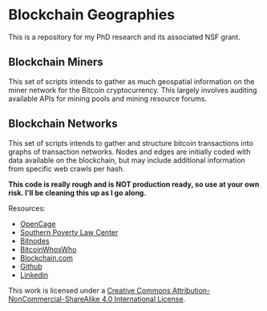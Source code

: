 # Blockchain Geographies

This is a repository for my PhD research and its associated NSF grant.

## Blockchain Miners

This set of scripts intends to gather as much geospatial information on the miner network for the Bitcoin cryptocurrency. This largely involves auditing available APIs for mining pools and mining resource forums.

## Blockchain Networks

This set of scripts intends to gather and structure bitcoin transactions into graphs of transaction networks. Nodes and edges are initially coded with data available on the blockchain, but may include additional information from specific web crawls per hash.

**This code is really rough and is NOT production ready, so use at your own risk. I'll be cleaning this up as I go along.**

Resources:

* [OpenCage](https://opencagedata.com/)
* [Southern Poverty Law Center](https://www.splcenter.org/bitcoin-and-alt-right)
* [Bitnodes](https://bitnodes.earn.com/)
* [BitcoinWhosWho](https://bitcoinwhoswho.com/)
* [Blockchain.com](https://www.blockchain.com/)
* [Github]()
* [Linkedin]()

This work is licensed under a [Creative Commons Attribution-NonCommercial-ShareAlike 4.0 International License](http://creativecommons.org/licenses/by-nc-sa/4.0/).

